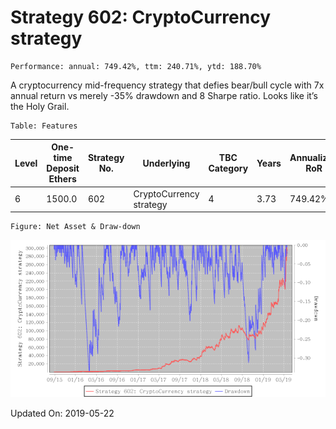 
# Strategy 602: CryptoCurrency strategy

    Performance: annual: 749.42%, ttm: 240.71%, ytd: 188.70%

  
A cryptocurrency mid-frequency strategy that defies bear/bull cycle with 7x annual return vs merely -35% drawdown and 8 Sharpe ratio. Looks like it’s the Holy Grail.
    

    Table: Features

| Level | One-time Deposit Ethers | Strategy No. | Underlying | TBC Category | Years | Annualized RoR | Largest Drawdown | R/D | Sharpe Ratio | TTM | YTD |
|-------|-------------------------|--------------|-----------------------|-----------------|--------------|----------------|------------------|-----|--------------|--------|-------|
|6|1500.0|602|CryptoCurrency strategy|4|3.73|749.42%|-34.43%|21.76|9.34|240.71%|188.70%|

    Figure: Net Asset & Draw-down

![](./imgs/Strategy_602_CryptoCurrency_strategy.png)

Updated On: 2019-05-22
    
